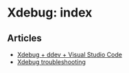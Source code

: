 # Xdebug: index

## Articles

- [Xdebug + ddev + Visual Studio Code](xdebug_ddev_vscode.md)
- [Xdebug troubleshooting](xdebug_troubleshooting.md)
